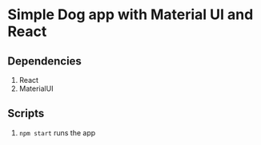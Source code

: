 # Simple Dog app with Material UI and React

## Dependencies

1. React
2. MaterialUI

## Scripts

1. `npm start` runs the app
